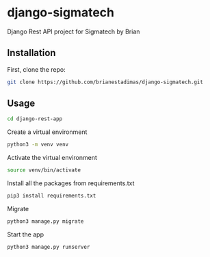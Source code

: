 # django-sigmatech

Django Rest API project for Sigmatech by Brian

## Installation

First, clone the repo:
```bash
git clone https://github.com/brianestadimas/django-sigmatech.git
```

## Usage

```bash
cd django-rest-app
```

Create a virtual environment

```bash
python3 -m venv venv
```

Activate the virtual environment

```bash
source venv/bin/activate
```
Install all the packages from requirements.txt

```bash
pip3 install requirements.txt
```

Migrate

```bash
python3 manage.py migrate
```

Start the app
```bash
python3 manage.py runserver
```
